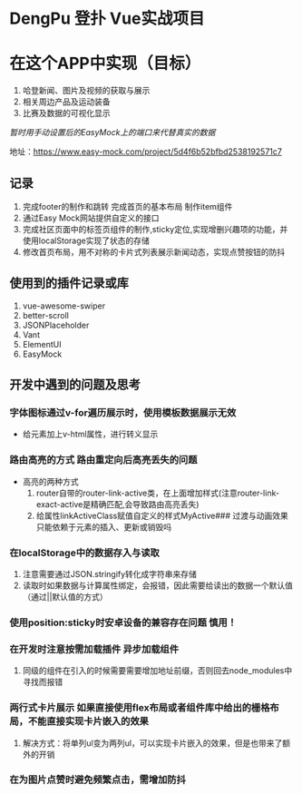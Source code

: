 # DengPu 登扑 Vue实战项目

# 在这个APP中实现（目标）
1. 哈登新闻、图片及视频的获取与展示
2. 相关周边产品及运动装备
3. 比赛及数据的可视化显示

*暂时用手动设置后的EasyMock上的端口来代替真实的数据*
  
  地址：https://www.easy-mock.com/project/5d4f6b52bfbd2538192571c7

## 记录 
1. 完成footer的制作和跳转 完成首页的基本布局 制作item组件
2. 通过Easy Mock网站提供自定义的接口 
3. 完成社区页面中的标签页组件的制作,sticky定位,实现增删兴趣项的功能，并使用localStorage实现了状态的存储
4. 修改首页布局，用不对称的卡片式列表展示新闻动态，实现点赞按钮的防抖

## 使用到的插件记录或库
1. vue-awesome-swiper
2. better-scroll
3. JSONPlaceholder
4. Vant
5. ElementUI
6. EasyMock 

## 开发中遇到的问题及思考

### 字体图标通过v-for遍历展示时，使用模板数据展示无效
+ 给元素加上v-html属性，进行转义显示
### 路由高亮的方式 路由重定向后高亮丢失的问题
+ 高亮的两种方式
   1. router自带的router-link-active类，在上面增加样式(注意router-link-exact-active是精确匹配,会导致路由高亮丢失)
   2. 给属性linkActiveClass赋值自定义的样式MyActive### 过渡与动画效果 只能依赖于元素的插入、更新或销毁吗
### 在localStorage中的数据存入与读取
1. 注意需要通过JSON.stringify转化成字符串来存储
2. 读取时如果数据与计算属性绑定，会报错，因此需要给读出的数据一个默认值（通过||默认值的方式）
### 使用position:sticky时安卓设备的兼容存在问题 慎用！
### 在开发时注意按需加载插件 异步加载组件
1. 同级的组件在引入的时候需要需要增加地址前缀，否则回去node_modules中寻找而报错
### 两行式卡片展示 如果直接使用flex布局或者组件库中给出的栅格布局，不能直接实现卡片嵌入的效果
1. 解决方式：将单列ul变为两列ul，可以实现卡片嵌入的效果，但是也带来了额外的开销
### 在为图片点赞时避免频繁点击，需增加防抖
